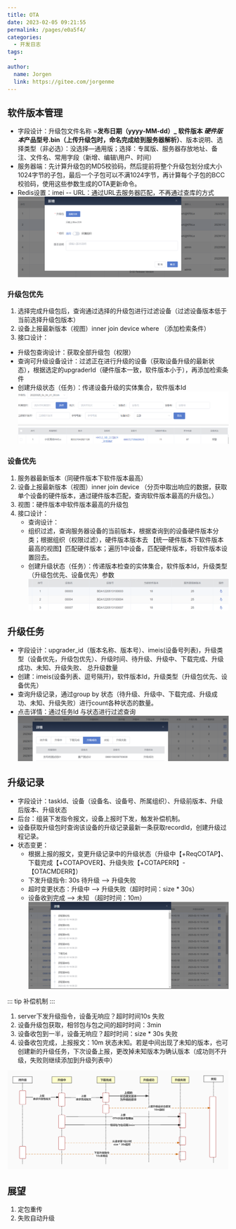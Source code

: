 ```yaml
---
title: OTA
date: 2023-02-05 09:21:55
permalink: /pages/e0a5f4/
categories:
  - 开发日志
tags:
  - 
author: 
  name: Jorgen
  link: https://gitee.com/jorgenme
---
```


##  软件版本管理

- 字段设计：升级包文件名称 =**发布日期（yyyy-MM-dd）_ 软件版本 *硬件版本*产品型号.bin（上传升级包时，命名完成给到服务器解析）**、版本说明、选择类型（非必选）：没选择—通用版；选择：专属版、服务器存放地址、备注、文件名、常用字段（新增、编辑\用户、时间）
- 服务器端：先计算升级包的MD5校验码，然后提前将整个升级包划分成大小1024字节的子包，最后一个子包可以不满1024字节，再计算每个子包的BCC校验码，使用这些参数生成的OTA更新命令。
- Redis设置：imei -- URL：通过URL去服务器匹配，不再通过查库的方式
![软件版本管理](/dev/100/o1.png)

### 升级包优先
1. 选择完成升级包后，查询通过选择的升级包进行过滤设备（过滤设备版本低于当前选择升级包版本）
2. 设备上报最新版本（视图）inner join device where （添加检索条件）
3. 接口设计：
  - 升级包查询设计：获取全部升级包（权限）
  - 查询可升级设备设计：过滤正在进行升级的设备（获取设备升级的最新状态），根据选定的upgraderId（硬件版本一致，软件版本小于），再添加检索条件
  - 创建升级状态（任务）：传递设备升级的实体集合，软件版本Id
![升级包优先](/dev/100/o2.png)

### 设备优先
1. 服务器最新版本（同硬件版本下软件版本最高）
2. 设备上报最新版本（视图）inner join device （分页中取出响应的数据，获取单个设备的硬件版本，通过硬件版本匹配，查询软件版本最高的升级包。）
3. 视图：硬件版本中软件版本最高的升级包
4. 接口设计：
    - 查询设计：
    - 组织过滤，查询服务器设备的当前版本，根据查询到的设备硬件版本分类；根据组织（权限过滤），硬件版本版本去 【统一硬件版本下软件版本最高的视图】匹配硬件版本；遍历1中设备，匹配硬件版本，将软件版本设置回去。
    - 创建升级状态（任务）：传递版本检查的实体集合，软件版本Id，升级类型（升级包优先、设备优先）参数
![设备优先](/dev/100/o3.png)

## 升级任务

- 字段设计：upgrader_id（版本名称、版本号）、imeis(设备号列表)，升级类型（设备优先，升级包优先）、升级时间、待升级、升级中、下载完成、升级成功、未知、升级失败、 总升级数量
- 创建：imeis(设备列表、逗号隔开)，软件版本Id，升级类型（升级包优先、设备优先）
- 查询升级记录，通过group by 状态（待升级、升级中、下载完成、升级成功、未知、升级失败）进行count各种状态的数量。
- 点击详情：通过任务Id 与状态进行过滤查询
![升级任务](/dev/100/o4.png)

## 升级记录

- 字段设计：taskId、设备（设备名、设备号、所属组织）、升级前版本、升级后版本、升级状态
- 后台：组装下发指令报文，设备上报时下发，触发补偿机制。
- 设备获取升级包时查询该设备的升级记录最新一条获取recordId，创建升级过程记录。
- 状态变更：
    - 根据上报的报文，变更升级记录中的升级状态（升级中【+ReqCOTAP】、下载完成【+COTAPOVER】、升级失败【+COTAPERR】-【OTACMDERR】）
    - 下发升级指令: 30s 待升级 --> 升级失败
    - 超时变更状态：升级中 --> 升级失败（超时时间：size * 30s）
    - 设备收到完成 --> 未知 （超时时间：10m）
![升级记录](/dev/100/o5.png)

::: tip 补偿机制
:::

1. server下发升级指令，设备无响应？超时时间10s 失败
2. 设备升级包获取，相邻包与包之间的超时时间：3min
3. 设备收包到一半，设备无响应？超时时间：size * 30s 失败
4. 设备收包完成，上报报文：10m 状态未知。若是中间出现了未知的版本，也可创建新的升级任务，下次设备上报，更改掉未知版本为确认版本（成功则不升级，失败则继续添加到升级列表中）
    
![OTA状态流转](/dev/100/OTA状态流转.jpg)

## 展望
1. 定包重传
2. 失败自动升级